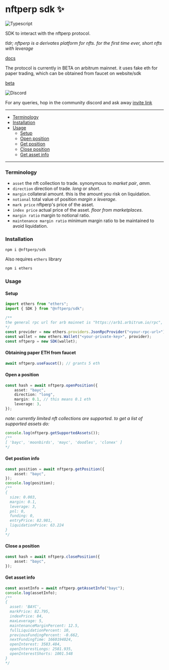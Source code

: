 # nftperp sdk ✨

![Typescript](https://img.shields.io/badge/TypeScript-007ACC?style=for-the-badge&logo=typescript&logoColor=white)

SDK to interact with the nftperp protocol.

_tldr; nftperp is a derivates platform for nfts. for the first time ever, short nfts with leverage_

[docs](https://nftperp.notion.site/nftperp/nftperp-xyz-2b456a853321481bac47e5a1a6bbfd4e)

The protocol is currently in BETA on arbitrum mainnet. it uses fake eth for paper trading, which can be obtained from faucet on website/sdk

[beta](https://staging.nftperp.xyz)

![Discord](https://img.shields.io/badge/Discord-5865F2?style=for-the-badge&logo=discord&logoColor=white)

For any queries, hop in the community discord and ask away [invite link](https://discord.gg/J5vUUcTE6F)

---

-   [Terminology](#terminology)
-   [Installation](#installation)
-   [Usage](#usage)
    -   [Setup](#setup)
    -   [Open position](#open-a-position)
    -   [Get position](#get-postion-info)
    -   [Close position](#close-a-position)
    -   [Get asset info](#get-asset-info)

---

### Terminology

-   `asset` the nft collection to trade. synonymous to _market pair_, _amm_.
-   `direction` direction of trade. _long_ or _short_.
-   `margin` collateral amount. this is the amount you risk on liquidation.
-   `notional` total value of position _margin x leverage_.
-   `mark price` nftperp's price of the asset.
-   `index price` actual price of the asset. _floor from marketplaces_.
-   `margin ratio` margin to notional ratio.
-   `maintenance margin ratio` minimum margin ratio to be maintained to avoid liquidation.

### Installation

```sh
npm i @nftperp/sdk
```

Also requires `ethers` library

```sh
npm i ethers
```

### Usage

#### Setup

```ts
import ethers from "ethers";
import { SDK } from "@nftperp/sdk";

/**
the general rpc url for arb mainnet is "https://arb1.arbitrum.io/rpc", you can also use a personal one from alchemy (https://www.alchemy.com/)
*/
const provider = new ethers.providers.JsonRpcProvider("<your-rpc-url>");
const wallet = new ethers.Wallet("<your-private-key>", provider);
const nftperp = new SDK(wallet);
```

#### Obtaining paper ETH from faucet

```ts
await nftperp.useFaucet(); // grants 5 eth
```

#### Open a position

```ts
const hash = await nftperp.openPosition({
    asset: "bayc",
    direction: "long",
    margin: 0.1, // this means 0.1 eth
    leverage: 3,
});
```

_note_: _currently limited nft collections are supported. to get a list of supported assets do:_

```ts
console.log(nftperp.getSupportedAssets());
/**
[ 'bayc', 'moonbirds', 'mayc', 'doodles', 'clonex' ]
*/
```

#### Get postion info

```ts
const position = await nftperp.getPosition({
    asset: "bayc",
});
console.log(position);
/**
{
  size: 0.003,
  margin: 0.1,
  leverage: 3,
  pnl: 0,
  funding: 0,
  entryPrice: 82.981,
  liquidationPrice: 63.224
}
*/
```

#### Close a position

```ts
const hash = await nftperp.closePosition({
    asset: "bayc",
});
```

#### Get asset info

```ts
const assetInfo = await nftperp.getAssetInfo("bayc");
console.log(assetInfo);
/**
{
  asset: 'BAYC',
  markPrice: 82.795,
  indexPrice: 84,
  maxLeverage: 5,
  maintenanceMarginPercent: 12.5,
  fullLiquidationPercent: 10,
  previousFundingPercent: -0.662,
  nextFundingTime: 1660194024,
  openInterest: 3583.484,
  openInterestLongs: 2581.935,
  openInterestShorts: 1001.548
}
*/
```
